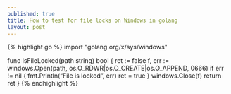 ```yaml
---
published: true
title: How to test for file locks on Windows in golang
layout: post
---
```

{% highlight go %}
import "golang.org/x/sys/windows"

func IsFileLocked(path string) bool { 
	ret := false 
	f, err := windows.Open(path, os.O_RDWR|os.O_CREATE|os.O_APPEND, 0666) 
	if err != nil { 
		fmt.Println(“File is locked”, err) 
		ret = true 
	} 
	windows.Close(f) 
	return ret 
}
{% endhighlight %}